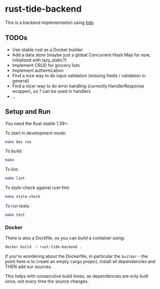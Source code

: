 # rust-tide-backend

This is a backend implementation using [tide](https://github.com/http-rs/tide).

## TODOs

* Use stable rust as a Docker builder
* Add a data store (maybe just a global Concurrent Hash Map for now, initialized with lazy_static?)
* Implement CRUD for grocery lists
* Implement authentication
* Find a nice way to do input validation (missing fields / validation in general)
* Find a nicer way to do error handling (currently HandlerResponse wrapper), so ? can be used in handlers
* ..

## Setup and Run

You need the Rust stable 1.39+.

To start in development mode:

```bash
make dev run
```

To build:

```bash
make
```

To lint:

```bash
make lint
```

To style-check against rust-fmt:

```bash
make style-check
```

To run tests:

```bash
make test
```

### Docker

There is also a Dockfile, so you can build a container using:

```bash
docker build -t rust-tide-backend .
```

If you're wondering about the Dockerfile, in particular the `builder` - the point here is to create an empty cargo project, install all dependencies and THEN add our sources.

This helps with consecutive build times, as dependencies are only built once, not every time the source changes.
